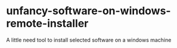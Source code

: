 # unfancy-software-on-windows-remote-installer
A little need tool to install selected software on a windows machine

